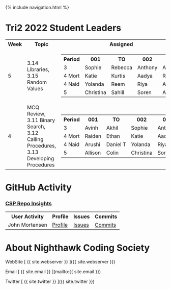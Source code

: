 {% include navigation.html %}


# Tri2 2022 Student Leaders
<table>
<tr>
<th>Week</th>
<th>Topic</th>
<th>Assigned</th>
</tr>
    
<tr>
<td>5</td>
<td>
3.14 Libraries, 3.15 Random Values
</td>
<td>
    <table>
       <tr>
        <th>Period</th>
        <th>001</th>
        <th>TO</th>
        <th>002</th>
        <th>003</th>
       </tr>
       <tr>
        <td>3</td>
        <td>Sophie</td>
        <td>Rebecca</td>
        <td>Anthony</td>
        <td>Avinh</td>
       </tr>
       <tr>
        <td>4 Mort</td>
        <td>Katie</td>
        <td>Kurtis</td>
        <td>Aadya</td>
        <td>Raiden</td>
       </tr>
       <tr>
        <td>4 Naid</td>
        <td>Yolanda</td>
        <td>Reem</td>
        <td>Riya</td>        
        <td>Arushi</td>
       </tr>
       <tr>
        <td>5</td>
        <td>Christina</td>
        <td>Sahill</td>
        <td>Soren</td>
        <td>Allison</td>
       </tr>
    </table>
</td>
</tr>    
    
<tr>
<td>4</td>
<td>
MCQ Review, 3.11 Binary Search, 3.12 Calling Procedures, 3.13 Developing Procedures
</td>
<td>
    <table>
       <tr>
        <th>Period</th>
        <th>001</th>
        <th>TO</th>
        <th>002</th>
        <th>003</th>
       </tr>
       <tr>
        <td>3</td>
        <td>Avinh</td>
        <td>Akhil</td>
        <td>Sophie</td>
        <td>Anthony</td>
       </tr>
       <tr>
        <td>4 Mort</td>
        <td>Raiden</td>
        <td>Ethan</td>
        <td>Katie</td>
        <td>Aadya</td>
       </tr>
       <tr>
        <td>4 Naid</td>
        <td>Arushi</td>
        <td>Daniel T</td>
        <td>Yolanda</td>
        <td>Riya</td>
       </tr>
       <tr>
        <td>5</td>
        <td>Allison</td>
        <td>Colin</td>
        <td>Christina</td>
        <td>Soren</td>
       </tr>
    </table>
</td>
</tr>
</table>

# GitHub Activity
### <a href="https://github.com/nighthawkcoders/nighthawk_csp/graphs/contributors" target="_blank">CSP Repo Insights</a>
<table>
  <tr>
    <th>User Activity</th>
    <th>Profile</th>
    <th>Issues</th>
    <th>Commits</th>
  </tr>
  <tr>
    <td>John Mortensen</td>
    <td><a href="https://github.com/jm1021" target="_blank">Profile</a></td>
    <td><a href="https://github.com/nighthawkcoders/nighthawk_csp/issues?q=assignee%3Ajm1021" target="_blank">Issues</a></td>
    <td><a href="https://github.com/nighthawkcoders/nighthawk_csp/commits?author=jm1021" target="_blank">Commits</a></td>
  </tr>
</table>


# About Nighthawk Coding Society
WebSite [ {{ site.webserver }} ]({{ site.webserver }})

Email [ {{ site.email }} ](mailto:{{ site.email }})

Twitter [ {{ site.twitter }} ]({{ site.twitter }})




